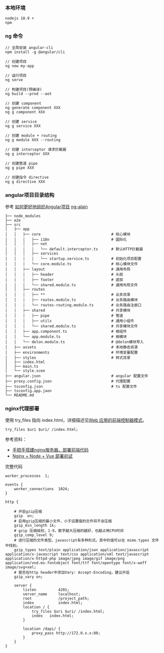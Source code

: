 

### 本地环境
```shell
nodejs 10.9 + 
npm 
```

### ng 命令
```shell
// 全局安装 angular-cli
npm install -g @angular/cli

// 创建项目
ng new my-app

// 运行项目
ng serve

// 构建项目(预编译)
ng build --prod --aot

// 创建 component
ng generate component XXX
ng g component XXX

// 创建 service
ng g service XXX

// 创建 module + routing
ng g module XXX --routing

// 创建 interceptor 请求拦截器
ng g interceptor XXX

// 创建管道 pipe
ng g pipe XXX

// 创建指令 directive
ng g directive XXX
```

### angular项目目录结构
参考 
[如何更好地组织Angular项目](https://zhuanlan.zhihu.com/p/63515048) 
[ng-alain](https://github.com/ng-alain/ng-alain) 
```
├── node_modules
├── e2e
├── src
│   ├── app
│   │   ├── core                                # 核心模块
│   │   │   ├── i18n                            # 国际化
│   │   │   ├── net
│   │   │   │   └── default.interceptor.ts      # 默认HTTP拦截器
│   │   │   ├── services
│   │   │   │   └── startup.service.ts          # 初始化项目配置
│   │   │   └── core.module.ts                  # 核心模块文件
│   │   ├── layout                              # 通用布局
│   │   │   ├── header                          # 头部
│   │   │   ├── footer                          # 底部
│   │   │   └── shared.module.ts                # 通用布局文件
│   │   ├── routes
│   │   │   ├── **                              # 业务目录
│   │   │   ├── routes.module.ts                # 业务路由模块
│   │   │   └── routes-routing.module.ts        # 业务路由注册口
│   │   ├── shared                              # 共享模块
│   │   │   ├── pipe                            # 管道
│   │   │   ├── utils                           # 通用小组件
│   │   │   └── shared.module.ts                # 共享模块文件
│   │   ├── app.component.ts                    # 根组件
│   │   └── app.module.ts                       # 根模块
│   │   └── delon.module.ts                     # @delon模块导入
│   ├── assets                                  # 本地静态资源
│   ├── environments                            # 环境变量配置
│   ├── styles                                  # 样式目录
│   ├── index.html
│   ├── main.ts
│   └── style.scee
├── angular.json                                # angular 配置文件
├── proxy.config.json                           # 代理配置
├── tsconfig.json                               # ts 配置文件
├── tsconfig.app.jaon
└── README.md
```

### nginx代理部署

使用 try_files 指向 index.html，详细描述见[Web 应用的前端控制器模式](https://www.nginx.com/resources/wiki/start/topics/tutorials/config_pitfalls/#front-controller-pattern-web-apps)。

```nginx
try_files $uri $uri/ /index.html;
```

参考资料：
- [手把手搭建nginx服务器，部署前端代码](https://segmentfault.com/a/1190000017940311)
- [Nginx + Node + Vue 部署初试](https://juejin.im/post/5c57c8be6fb9a049e55411e7)

完整代码 
```nginx
worker_processes  1;

events {
    worker_connections  1024;
}

http {

    # 开启gzip压缩
    gzip  on;
    # 启用gzip压缩的最小文件，小于设置值的文件将不会压缩
    gzip_min_length 1k;
    # gzip 压缩级别，1-9，数字越大压缩的越好，也越占用CPU时间
    gzip_comp_level 9;
    # 进行压缩的文件类型。javascript有多种形式。其中的值可以在 mime.types 文件中找到。
    gzip_types text/plain application/json application/javascript application/x-javascript text/css application/xml text/javascript application/x-httpd-php image/jpeg image/gif image/png application/vnd.ms-fontobject font/ttf font/opentype font/x-woff image/svg+xml;
    # 是否在http header中添加Vary: Accept-Encoding，建议开启
    gzip_vary on;

    server {
        listen          4201;
        server_name     localhost;
        root            /project_path;
        index           index.html;
        location / {
            try_files $uri $uri/ /index.html;
            index   index.html;
        }

        location /dapi/ {
            proxy_pass http://172.0.x.x:80;
        }
    }
}
```
